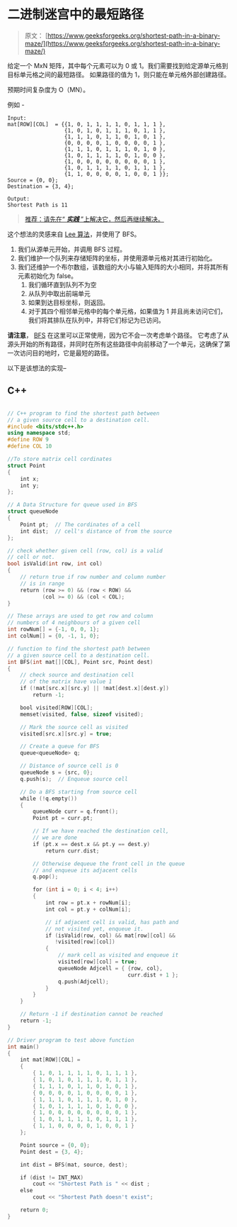 # 二进制迷宫中的最短路径

> 原文： [https://www.geeksforgeeks.org/shortest-path-in-a-binary-maze/](https://www.geeksforgeeks.org/shortest-path-in-a-binary-maze/)

给定一个 MxN 矩阵，其中每个元素可以为 0 或 1。我们需要找到给定源单元格到目标单元格之间的最短路径。 如果路径的值为 1，则只能在单元格外部创建路径。

预期时间复杂度为 O（MN）。

例如 -

```
Input:
mat[ROW][COL]  = {{1, 0, 1, 1, 1, 1, 0, 1, 1, 1 },
                  {1, 0, 1, 0, 1, 1, 1, 0, 1, 1 },
                  {1, 1, 1, 0, 1, 1, 0, 1, 0, 1 },
                  {0, 0, 0, 0, 1, 0, 0, 0, 0, 1 },
                  {1, 1, 1, 0, 1, 1, 1, 0, 1, 0 },
                  {1, 0, 1, 1, 1, 1, 0, 1, 0, 0 },
                  {1, 0, 0, 0, 0, 0, 0, 0, 0, 1 },
                  {1, 0, 1, 1, 1, 1, 0, 1, 1, 1 },
                  {1, 1, 0, 0, 0, 0, 1, 0, 0, 1 }};
Source = {0, 0};
Destination = {3, 4};

Output:
Shortest Path is 11 
```

> [推荐：请先在“ ***实践*** ”上解决它，然后再继续解决。](https://practice.geeksforgeeks.org/problems/final-destination/0)

这个想法的灵感来自 [Lee 算法](https://en.wikipedia.org/wiki/Lee_algorithm)，并使用了 BFS。

1.  我们从源单元开始，并调用 BFS 过程。
2.  我们维护一个队列来存储矩阵的坐标，并使用源单元格对其进行初始化。
3.  我们还维护一个布尔数组，该数组的大小与输入矩阵的大小相同，并将其所有元素初始化为 false。
    1.  我们循环直到队列不为空
    2.  从队列中取出前端单元
    3.  如果到达目标坐标，则返回。
    4.  对于其四个相邻单元格中的每个单元格，如果值为 1 并且尚未访问它们，我们将其排队在队列中，并将它们标记为已访问。

**请注意**， [BFS](http://www.geeksforgeeks.org/breadth-first-traversal-for-a-graph/) 在这里可以正常使用，因为它不会一次考虑单个路径。 它考虑了从源头开始的所有路径，并同时在所有这些路径中向前移动了一个单元，这确保了第一次访问目的地时，它是最短的路径。

以下是该想法的实现–

## C++ 

```cpp

// C++ program to find the shortest path between 
// a given source cell to a destination cell. 
#include <bits/stdc++.h> 
using namespace std; 
#define ROW 9 
#define COL 10 

//To store matrix cell cordinates 
struct Point 
{ 
    int x; 
    int y; 
}; 

// A Data Structure for queue used in BFS 
struct queueNode 
{ 
    Point pt;  // The cordinates of a cell 
    int dist;  // cell's distance of from the source 
}; 

// check whether given cell (row, col) is a valid 
// cell or not. 
bool isValid(int row, int col) 
{ 
    // return true if row number and column number 
    // is in range 
    return (row >= 0) && (row < ROW) && 
           (col >= 0) && (col < COL); 
} 

// These arrays are used to get row and column 
// numbers of 4 neighbours of a given cell 
int rowNum[] = {-1, 0, 0, 1}; 
int colNum[] = {0, -1, 1, 0}; 

// function to find the shortest path between 
// a given source cell to a destination cell. 
int BFS(int mat[][COL], Point src, Point dest) 
{ 
    // check source and destination cell 
    // of the matrix have value 1 
    if (!mat[src.x][src.y] || !mat[dest.x][dest.y]) 
        return -1; 

    bool visited[ROW][COL]; 
    memset(visited, false, sizeof visited); 

    // Mark the source cell as visited 
    visited[src.x][src.y] = true; 

    // Create a queue for BFS 
    queue<queueNode> q; 

    // Distance of source cell is 0 
    queueNode s = {src, 0}; 
    q.push(s);  // Enqueue source cell 

    // Do a BFS starting from source cell 
    while (!q.empty()) 
    { 
        queueNode curr = q.front(); 
        Point pt = curr.pt; 

        // If we have reached the destination cell, 
        // we are done 
        if (pt.x == dest.x && pt.y == dest.y) 
            return curr.dist; 

        // Otherwise dequeue the front cell in the queue 
        // and enqueue its adjacent cells 
        q.pop(); 

        for (int i = 0; i < 4; i++) 
        { 
            int row = pt.x + rowNum[i]; 
            int col = pt.y + colNum[i]; 

            // if adjacent cell is valid, has path and 
            // not visited yet, enqueue it. 
            if (isValid(row, col) && mat[row][col] &&  
               !visited[row][col]) 
            { 
                // mark cell as visited and enqueue it 
                visited[row][col] = true; 
                queueNode Adjcell = { {row, col}, 
                                      curr.dist + 1 }; 
                q.push(Adjcell); 
            } 
        } 
    } 

    // Return -1 if destination cannot be reached 
    return -1; 
} 

// Driver program to test above function 
int main() 
{ 
    int mat[ROW][COL] = 
    { 
        { 1, 0, 1, 1, 1, 1, 0, 1, 1, 1 }, 
        { 1, 0, 1, 0, 1, 1, 1, 0, 1, 1 }, 
        { 1, 1, 1, 0, 1, 1, 0, 1, 0, 1 }, 
        { 0, 0, 0, 0, 1, 0, 0, 0, 0, 1 }, 
        { 1, 1, 1, 0, 1, 1, 1, 0, 1, 0 }, 
        { 1, 0, 1, 1, 1, 1, 0, 1, 0, 0 }, 
        { 1, 0, 0, 0, 0, 0, 0, 0, 0, 1 }, 
        { 1, 0, 1, 1, 1, 1, 0, 1, 1, 1 }, 
        { 1, 1, 0, 0, 0, 0, 1, 0, 0, 1 } 
    }; 

    Point source = {0, 0}; 
    Point dest = {3, 4}; 

    int dist = BFS(mat, source, dest); 

    if (dist != INT_MAX) 
        cout << "Shortest Path is " << dist ; 
    else
        cout << "Shortest Path doesn't exist"; 

    return 0; 
} 

```